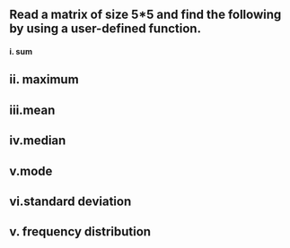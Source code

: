 ##  Read a matrix of size 5*5 and find the following by using a user-defined function.
#### i. sum
## ii. maximum
## iii.mean
## iv.median
## v.mode
## vi.standard deviation
## v. frequency distribution
